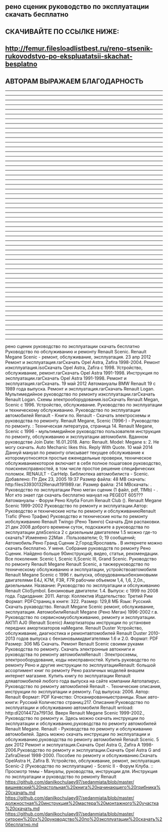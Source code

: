 рено сценик руководство по эксплуатации скачать бесплатно
--------------------------------------------------
СКАЧИВАЙТЕ ПО ССЫЛКЕ НИЖЕ:
--------------------------------------------------
http://femur.filesloadlistbest.ru/reno-stsenik-rukovodstvo-po-ekspluatatsii-skachat-besplatno
--------------------------------------------------
АВТОРАМ ВЫРАЖАЕМ БЛАГОДАРНОСТЬ
--------------------------------------------------
--------------------------------------------------
--------------------------------------------------
--------------------------------------------------
--------------------------------------------------
--------------------------------------------------
--------------------------------------------------
--------------------------------------------------
--------------------------------------------------
--------------------------------------------------
--------------------------------------------------
--------------------------------------------------
--------------------------------------------------
--------------------------------------------------
--------------------------------------------------
--------------------------------------------------
--------------------------------------------------
--------------------------------------------------
--------------------------------------------------
--------------------------------------------------
--------------------------------------------------
--------------------------------------------------
--------------------------------------------------
--------------------------------------------------
--------------------------------------------------
--------------------------------------------------
--------------------------------------------------
--------------------------------------------------
--------------------------------------------------
--------------------------------------------------
--------------------------------------------------
--------------------------------------------------
--------------------------------------------------
--------------------------------------------------
--------------------------------------------------
--------------------------------------------------
--------------------------------------------------
--------------------------------------------------
--------------------------------------------------
--------------------------------------------------
--------------------------------------------------
--------------------------------------------------
--------------------------------------------------
--------------------------------------------------
--------------------------------------------------
--------------------------------------------------
--------------------------------------------------
--------------------------------------------------
--------------------------------------------------
--------------------------------------------------
--------------------------------------------------
--------------------------------------------------
--------------------------------------------------
--------------------------------------------------
--------------------------------------------------
рено сценик руководство по эксплуатации скачать бесплатно Руководство по обслуживанию и ремонту Renault Scenic. Renault Megane  Scenic - ремонт, обслуживание, эксплуатация. 23 апр 2012  Ремонт и эксплуатация.rarСкачать Opel Astra, Zafira 1998-2004. Ремонт иэксплуатация.isoСкачать Opel Astra, Zafira с 1998. Устройство, обслуживание, ремонт.rarСкачать Opel Astra 1991-1998. Инструкция по эксплуатации.rarСкачать Opel Astra 1991-1998. Ремонт и эксплуатация.rarСкачать. 19 май 2012  Автомануалы BMW Renault 19 с 1989 года выпуска. Ремонт и эксплуатация.rarСкачать Renault Logan. Mультимедийное руководство по ремонту иэксплуатации.rarСкачать Renault Logan. Схемы электрооборудования.isoСкачать Renault Megan, Scenic с 1996. Устройство, обслуживание. Руководство по эксплуатации и техническому обслуживанию. Руководство по эксплуатации автомобилей Renault - Книги по. Renault - Скачать электросхемы и руководства по ремонту. Renault Megane, Scenic (1996-) - Руководство по ремонту. : Техническая литература, страница 14. Renault Megane, Scenic с 1996 - мультимедийное руководство пользователя инструкция по ремонту, обслуживанию и эксплуатации автомобиля. Вданном руководстве  Join Date: 16.01.2018. Авто: Renault. Model: Megane s: 2. Не могу скачать. Auto Mechanic likes this. Reply With Quote. 10 май 2014  Даннуй мануал по ремонту описывает текущее обслуживание к которомуотносятся простые еженедельные проверки, техническое обслуживаниекоторое включает в себя полное пошаговое руководство, поискнеисправностей, в том числе простое решение специфических поломок. RENAULT - CarHelp. Библиотека автомобилиста - Scenic. Добавлено: Пт Дек 23, 2005 19:37  Размер файла: 48 MB скачать: http:files33930132Renault191989.rar. Размер файла: 214 MBскачать: . Руководство по эксплуатации Рено меган сценик (1 файл, pdf, 11Mb) - . Мот кто знает где скачать бесплатно мануал на PEGEOT 605???
Автомануалы - Форум Рено Клуба  Forum Renault Club (). Renault Megane Scenic 1999-2002 Руководство по ремонту и эксплуатации.Автор:  Руководство и технические ноты по ремонту и обслуживаниюRenault Trafic (Рено Трафик) Руководство и технические ноты по ремонту иобслуживанию Renault Twingo (Рено Твинго) Скачать Для распаковки. 21 дек 2008  доброго времени суток, подскажите а руководства по эксплуатации дляScenica 2 с дизельным двигателем 1.5 можно где-то скачать? Изменено 22Мая . Пользователи; 0; 19 сообщений; Автомобиль:Рено Гранд Сценик 2;Город:Ярославль . В интернете можно скачать бесплатно. У меня. Собрание руководств по ремонту Рено Сценик. Найдено больше 90инструкций, видео, статьи, рекомендации. Все поколения: Scenic I, Scenic II,Scenic III, Grand Scenic. Руководство по ремонту Renault Megane  Renault Scenic, а такжеруководство по техническому обслуживанию и эксплуатации, устройствоавтомобиля Renault Megane  Scenic с 1996 г. выпуска, оборудованныхбензиновыми двигателями E4J, K7M, F3R, F7R рабочим объемом 1,4, 1,6, 2,0л., дизельными. Название: Руководство по эксплуатации и обслуживанию Renault ClioSymbol. Бензиновые двигатели: 1.4. Выпуск: с 1999 по 2008 года. Годиздания: 2011. Автор: Коллектив Издательство: Третий Рим Формат: PDFСтраниц в книге: 322. Размер: 129,8 МБ Язык: Русский. Скачать рукаводство. Renault Megane  Scenic  ремонт, обслуживание, эксплуатация. АвтомобилиRenault Megane (Рено Меган) 1996-2002 г.в.  Руководство по сервисномуобслуживанию, ремонту и эксплуатации. АКПП AJ0 (Renault Scenic) Амортизаторы  инструкции по установке передних амортизаторов наMegane. Renault Duster Устройство, обслуживание, диагностика и ремонтавтомобилей Renault Duster 2010-2013 годов выпуска с бензиновымидвигателями 1.6 и 2.0. Формат: PDF Размер: 306 МБ Скачать. Ремонт Renault Scenic своими руками  Руководства по ремонту. Скачать электронные автокниги и руководства по ремонту автомобиляRenault : Электросхемы, электрооборудование, коды неисправностей. Купить руководство по ремонту Рено и другие инструкции по эксплуатацииRenault: большой ассортимент книг по ремонту Рено различных моделей внашем интернет магазине. Купить книгу по эксплуатации Renault дляавтомобилей любого года выпуска на сайте компании Автопапирус. Руководство по ремонту автомобилей Renault -. Технические описания, инструкции по эксплуатации и ремонту. Год выпуска: 2006. Автор: Renault Формат: PDF Качество: Отсканированныестраницы. Язык авто-книги: Русский Количество страниц:217. Описание:Руководство по эксплуатации и обслуживанию автомобиля Renault wnload: http:dl2014472a7f913d. Вверх
Renault Megane Scenic 1999-2002., Руководство по ремонту и. Здесь можно скачать инструкции по эксплуатации и обслуживанию,руководства по ремонту автомобилей Renault Megane. Renault - Руководства по ремонту и обслуживанию автомобилей. Здесь можно скачать инструкции по эксплуатации и обслуживанию,руководства по ремонту автомобилей Renault Scenic. 5 дек 2012  Ремонт и эксплуатация.Скачать Opel Astra G, Zafira A 1998-2006.Руководство по ремонту и эксплуатации.Скачать Opel Astra G and ZafiraDiesel 1998-2000. Пособие по ремонту и обслуживанию.Скачать OpelAstra H, Zafira В. Устройство, обслуживание, ремонт, эксплуатация. Scenic-2 (Руководство по эксплуатации) - Scenic II - Форум Клуба. :: Просмотр темы - Мануалы, руководства, инструкции для. Инструкция по эксплуатации и руководство по ремонту Renault
https://github.com/danilkochulaev97/sedanmiata/blob/master/вишневский%20настольная%20книга%20начинающего%20грибника%20скачать.md
https://github.com/danilkochulaev97/sedanmiata/blob/master/должностная%20инструкция%20мастера%20монтажного%20участка%20скачать.md
https://github.com/danilkochulaev97/sedanmiata/blob/master/ситроен%20zx%20руководство%20по%20эксплуатации%20скачать%20бесплатно.md